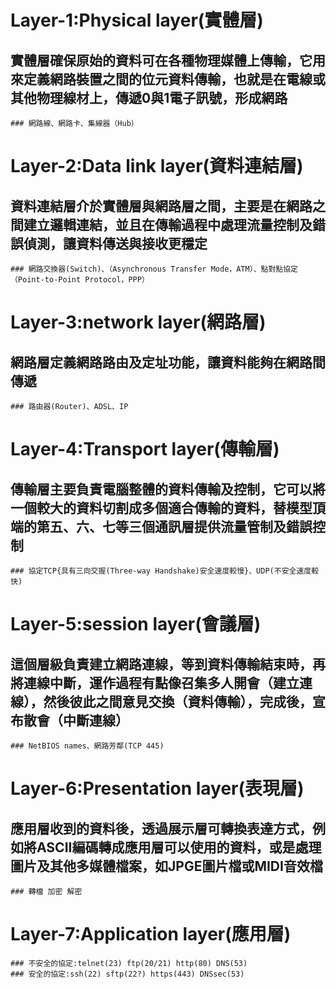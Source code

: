 # Layer-1:Physical layer(實體層)
## 實體層確保原始的資料可在各種物理媒體上傳輸，它用來定義網路裝置之間的位元資料傳輸，也就是在電線或其他物理線材上，傳遞0與1電子訊號，形成網路
```
### 網路線、網路卡、集線器（Hub）
```
# Layer-2:Data link layer(資料連結層)
## 資料連結層介於實體層與網路層之間，主要是在網路之間建立邏輯連結，並且在傳輸過程中處理流量控制及錯誤偵測，讓資料傳送與接收更穩定
```
### 網路交換器(Switch)、（Asynchronous Transfer Mode，ATM）、點對點協定（Point-to-Point Protocol，PPP）
```
# Layer-3:network layer(網路層)
## 網路層定義網路路由及定址功能，讓資料能夠在網路間傳遞
```
### 路由器(Router)、ADSL、IP
```
# Layer-4:Transport layer(傳輸層)
## 傳輸層主要負責電腦整體的資料傳輸及控制，它可以將一個較大的資料切割成多個適合傳輸的資料，替模型頂端的第五、六、七等三個通訊層提供流量管制及錯誤控制
```
### 協定TCP{具有三向交握(Three-way Handshake)安全速度較慢}、UDP(不安全速度較快)
```
# Layer-5:session layer(會議層)
## 這個層級負責建立網路連線，等到資料傳輸結束時，再將連線中斷，運作過程有點像召集多人開會（建立連線），然後彼此之間意見交換（資料傳輸），完成後，宣布散會（中斷連線）
```
### NetBIOS names、網路芳鄰(TCP 445)
```
# Layer-6:Presentation layer(表現層)
## 應用層收到的資料後，透過展示層可轉換表達方式，例如將ASCII編碼轉成應用層可以使用的資料，或是處理圖片及其他多媒體檔案，如JPGE圖片檔或MIDI音效檔
```
### 轉檔 加密 解密
```
# Layer-7:Application layer(應用層)
```
### 不安全的協定:telnet(23) ftp(20/21) http(80) DNS(53)
### 安全的協定:ssh(22) sftp(22?) https(443) DNSsec(53)
```
